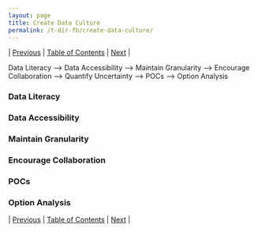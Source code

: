 ```yaml
---
layout: page
title: Create Data Culture
permalink: /t-dir-fb/create-data-culture/
---
```


| [Previous](https://ankit-rathi.github.io/t-dir-fb/about-the-author/) | [Table of Contents](https://ankit-rathi.github.io/t-dir-fb/) | [Next](https://ankit-rathi.github.io/t-dir-fb/introduction/)  |


Data Literacy --> Data Accessibility --> Maintain Granularity --> Encourage Collaboration --> Quantify Uncertainty --> POCs --> Option Analysis

### Data Literacy

### Data Accessibility

### Maintain Granularity

### Encourage Collaboration

### POCs

### Option Analysis




| [Previous](https://ankit-rathi.github.io/t-dir-fb/about-the-author/) | [Table of Contents](https://ankit-rathi.github.io/t-dir-fb/) | [Next](https://ankit-rathi.github.io/t-dir-fb/introduction/)  |
